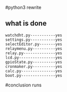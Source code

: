 #python3 rewrite
## what is done
    watchdht.py-----------yes
    settings.py-----------yes
    selectEditor.py-------yes
    relaymenu.py----------yes 
    relay.py--------------yes 
    lcd.py----------------yes
    gpioState.py----------yes
    cronmaker.py----------yes
    calc.py---------------yes
    boot.py---------------yes

#conclusion 
    runs 

